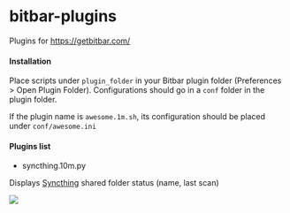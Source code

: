 # bitbar-plugins
Plugins for https://getbitbar.com/

#### Installation

Place scripts under `plugin_folder` in your Bitbar plugin folder (Preferences > Open Plugin Folder). Configurations should go in a `conf` folder in the plugin folder.

If the plugin name is `awesome.1m.sh`, its configuration should be placed under `conf/awesome.ini`

#### Plugins list

* syncthing.10m.py

Displays [Syncthing](https://syncthing.net/) shared folder status (name, last scan)

![](https://raw.githubusercontent.com/sebw/bitbar-plugins/a5fc56dac9786143585010bd402162f3cd051ff4/syncthing.png)
